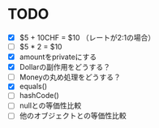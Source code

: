 # TODO

- [x] $5 + 10CHF = $10 （レートが2:1の場合）
- [ ] $5 * 2 = $10
- [x] amountをprivateにする
- [x] Dollarの副作用をどうする？
- [ ] Moneyの丸め処理をどうする？
- [x] equals()
- [ ] hashCode()
- [ ] nullとの等価性比較
- [ ] 他のオブジェクトとの等価性比較
